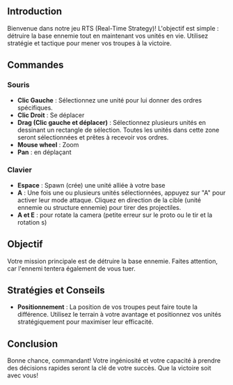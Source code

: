 ## Introduction

Bienvenue dans notre jeu RTS (Real-Time Strategy)! L'objectif est simple : détruire la base ennemie tout en maintenant vos unités en vie. Utilisez stratégie et tactique pour mener vos troupes à la victoire.

## Commandes

### Souris

- **Clic Gauche** : Sélectionnez une unité pour lui donner des ordres spécifiques.
- **Clic Droit** : Se déplacer
- **Drag (Clic gauche et déplacer)** : Sélectionnez plusieurs unités en dessinant un rectangle de sélection. Toutes les unités dans cette zone seront sélectionnées et prêtes à recevoir vos ordres.
- **Mouse wheel** : Zoom
- **Pan** : en déplaçant 

### Clavier

- **Espace** : Spawn (crée) une unité alliée à votre base
- **A** : Une fois une ou plusieurs unités sélectionnées, appuyez sur "A" pour activer leur mode attaque. Cliquez en direction de la cible (unité ennemie ou structure ennemie) pour tirer des projectiles.
- **A et E** : pour rotate la camera (petite erreur sur le proto ou le tir et la rotation s)
## Objectif

Votre mission principale est de détruire la base ennemie. Faites attention, car l'ennemi tentera également de vous tuer.

## Stratégies et Conseils

- **Positionnement** : La position de vos troupes peut faire toute la différence. Utilisez le terrain à votre avantage et positionnez vos unités stratégiquement pour maximiser leur efficacité.

## Conclusion

Bonne chance, commandant! Votre ingéniosité et votre capacité à prendre des décisions rapides seront la clé de votre succès. Que la victoire soit avec vous!

